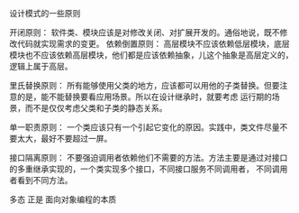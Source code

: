 设计模式的一些原则

开闭原则： 软件类、模块应该是对修改关闭、对扩展开发的。通俗地说，既不修改代码就实现需求的变更。
依赖倒置原则： 高层模块不应该依赖低层模块，底层模块也不应该依赖高层模块，他们都是应该依赖抽象，儿这个抽象是高层定义的，逻辑上属于高层。

里氏替换原则： 所有能够使用父类的地方，应该都可以用他的子类替换。但要注意的是，能不能替换要看应用场景。所以在设计继承时，就要考虑
运行期的场景，而不是仅仅考虑父类和子类的静态关系。

单一职责原则： 一个类应该只有一个引起它变化的原因。实践中，类文件尽量不要太大，最好不要超过一屏。

接口隔离原则： 不要强迫调用者依赖他们不需要的方法。方法主要是通过对接口的多重继承实现的，一个类实现多个接口，不同接口服务不同调用者，
不同调用者看到不同方法。



多态   正是 面向对象编程的本质